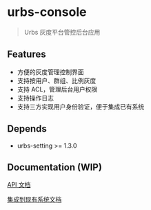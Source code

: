 # urbs-console
> Urbs 灰度平台管控后台应用

## Features
+ 方便的灰度管理控制界面
+ 支持按用户、群组、比例灰度
+ 支持 ACL，管理后台用户权限
+ 支持操作日志
+ 支持三方实现用户身份验证，便于集成已有系统

## Depends
- urbs-setting >= 1.3.0

## Documentation (WIP)

[API 文档](https://github.com/teambition/urbs-console/blob/master/doc/api.md)

[集成到现有系统文档](https://github.com/teambition/urbs-console/blob/master/doc/adapter.md)